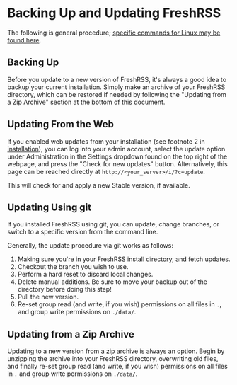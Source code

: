 # Backing Up and Updating FreshRSS

The following is general procedure; [specific commands for Linux may be found here](07_LinuxUpdate.md).

## Backing Up

Before you update to a new version of FreshRSS, it's always a good idea to backup your current installation. Simply make an archive of your FreshRSS directory, which can be restored if needed by following the "Updating from a Zip Archive" section at the bottom of this document.

## Updating From the Web

If you enabled web updates from your installation (see footnote 2 in [installation](03_Installation.md)), you can log into your admin account, select the update option under Administration in the Settings dropdown found on the top right of the webpage, and press the "Check for new updates" button. Alternatively, this page can be reached directly at `http://<your_server>/i/?c=update`.

This will check for and apply a new Stable version, if available.

## Updating Using git

If you installed FreshRSS using git, you can update, change branches, or switch to a specific version from the command line.

Generally, the update procedure via git works as follows:

1. Making sure you're in your FreshRSS install directory, and fetch updates.
2. Checkout the branch you wish to use.
3. Perform a hard reset to discard local changes.
4. Delete manual additions. Be sure to move your backup out of the directory before doing this step!
5. Pull the new version.
6. Re-set group read (and write, if you wish) permissions on all files in `.`, and group write permissions on `./data/`.

## Updating from a Zip Archive

Updating to a new version from a zip archive is always an option. Begin by unzipping the archive into your FreshRSS directory, overwriting old files, and finally re-set group read (and write, if you wish) permissions on all files in `.` and group write permissions on `./data/`.

